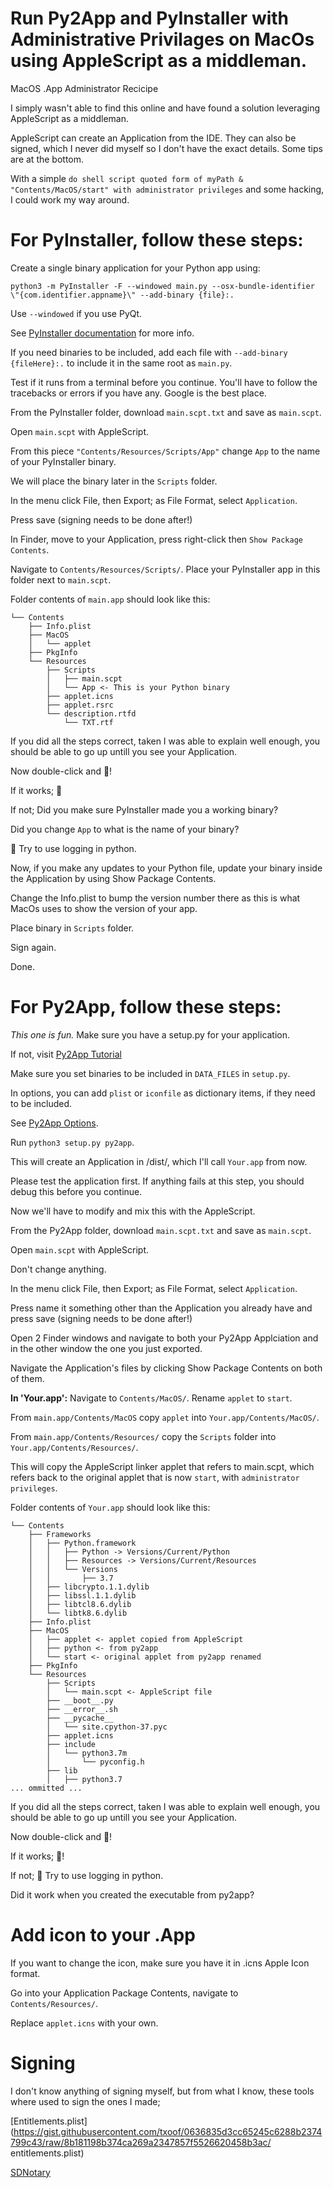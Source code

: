 # Run Py2App and PyInstaller with Administrative Privilages on MacOs using AppleScript as a middleman.
MacOS .App Administrator Recicipe

I simply wasn't able to find this online and have found a solution leveraging AppleScript as a middleman.

AppleScript can create an Application from the IDE. They can also be signed, which I never did myself so I don't have the exact details. Some tips are at the bottom.

With a simple `do shell script quoted form of myPath & "Contents/MacOS/start" with administrator privileges` and some hacking, I could work my way around.

#
# For PyInstaller, follow these steps:
Create a single binary application for your Python app using:

`python3 -m PyInstaller -F --windowed main.py --osx-bundle-identifier \"{com.identifier.appname}\" --add-binary {file}:.`

Use `--windowed` if you use PyQt.

See [PyInstaller documentation](https://pyinstaller.readthedocs.io/en/stable/usage.html) for more info.

If you need binaries to be included, add each file with `--add-binary {fileHere}:.` to include it in the same root as `main.py`.

Test if it runs from a terminal before you continue. You'll have to follow the tracebacks or errors if you have any. Google is the best place.



From the PyInstaller folder, download `main.scpt.txt` and save as `main.scpt`.

Open `main.scpt` with AppleScript.

From this piece `"Contents/Resources/Scripts/App"` change `App` to the name of your PyInstaller binary.

We will place the binary later in the `Scripts` folder.

In the menu click File, then Export; as File Format, select `Application`.

Press save (signing needs to be done after!)



In Finder, move to your Application, press right-click then `Show Package Contents`.

Navigate to `Contents/Resources/Scripts/`. Place your PyInstaller app in this folder next to `main.scpt`.


Folder contents of `main.app` should look like this:
```
└── Contents
    ├── Info.plist
    ├── MacOS
    │   └── applet
    ├── PkgInfo
    └── Resources
        ├── Scripts
        │   ├── main.scpt
        │   └── App <- This is your Python binary
        ├── applet.icns
        ├── applet.rsrc
        └── description.rtfd
            └── TXT.rtf
```

If you did all the steps correct, taken I was able to explain well enough, you should be able to go up untill you see your Application.

Now double-click and 🤞!

If it works; 🎉

If not; Did you make sure PyInstaller made you a working binary?

Did you change `App` to what is the name of your binary?

🤷 Try to use logging in python.



Now, if you make any updates to your Python file, update your binary inside the Application by using Show Package Contents.

Change the Info.plist to bump the version number there as this is what MacOs uses to show the version of your app.

Place binary in `Scripts` folder.

Sign again.

Done.

#
# For Py2App, follow these steps:

*This one is fun.* Make sure you have a setup.py for your application.

If not, visit [Py2App Tutorial](https://py2app.readthedocs.io/en/latest/tutorial.html)

Make sure you set binaries to be included in `DATA_FILES` in `setup.py`.

In options, you can add `plist` or `iconfile` as dictionary items, if they need to be included.

See [Py2App Options](https://py2app.readthedocs.io/en/latest/options.html#option-reference).

Run `python3 setup.py py2app`.

This will create an Application in /dist/, which I'll call `Your.app` from now.

Please test the application first. If anything fails at this step, you should debug this before you continue.



Now we'll have to modify and mix this with the AppleScript.



From the Py2App folder, download `main.scpt.txt` and save as `main.scpt`.

Open `main.scpt` with AppleScript.

Don't change anything.

In the menu click File, then Export; as File Format, select `Application`.

Press name it something other than the Application you already have and press save (signing needs to be done after!)



Open 2 Finder windows and navigate to both your Py2App Applciation and in the other window the one you just exported.

Navigate the Application's files by clicking Show Package Contents on both of them.

**In 'Your.app':**
Navigate to `Contents/MacOS/`. Rename `applet` to `start`.

From `main.app/Contents/MacOS` copy `applet` into `Your.app/Contents/MacOS/`.

From `main.app/Contents/Resources/` copy the `Scripts` folder into `Your.app/Contents/Resources/`.

This will copy the AppleScript linker applet that refers to main.scpt, which refers back to the original applet that is now `start`, with `administrator privileges`.

Folder contents of `Your.app` should look like this:
```
└── Contents
    ├── Frameworks
    │   ├── Python.framework
    │   │   ├── Python -> Versions/Current/Python
    │   │   ├── Resources -> Versions/Current/Resources
    │   │   └── Versions
    │   │       ├── 3.7
    │   ├── libcrypto.1.1.dylib
    │   ├── libssl.1.1.dylib
    │   ├── libtcl8.6.dylib
    │   └── libtk8.6.dylib
    ├── Info.plist
    ├── MacOS
    │   ├── applet <- applet copied from AppleScript
    │   ├── python <- from py2app
    │   └── start <- original applet from py2app renamed
    ├── PkgInfo
    └── Resources
        ├── Scripts
        │   └── main.scpt <- AppleScript file
        ├── __boot__.py
        ├── __error__.sh
        ├── __pycache__
        │   └── site.cpython-37.pyc
        ├── applet.icns
        ├── include
        │   └── python3.7m
        │       └── pyconfig.h
        ├── lib
        │   ├── python3.7
... ommitted ...
```

If you did all the steps correct, taken I was able to explain well enough, you should be able to go up untill you see your Application.

Now double-click and 🤞!

If it works; 🎉!

If not; 🤷 Try to use logging in python.

Did it work when you created the executable from py2app?


#
# Add icon to your .App

If you want to change the icon, make sure you have it in .icns Apple Icon format.

Go into your Application Package Contents, navigate to `Contents/Resources/`.

Replace `applet.icns` with your own.


#
# Signing
I don't know anything of signing myself, but from what I know, these tools where used to sign the ones I made;

[Entitlements.plist](https://gist.githubusercontent.com/txoof/0636835d3cc65245c6288b2374799c43/raw/8b181198b374ca269a2347857f5526620458b3ac/
entitlements.plist)

[SDNotary](https://latenightsw.com/sd-notary-notarizing-made-easy/)